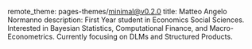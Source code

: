remote_theme: pages-themes/minimal@v0.2.0
title: Matteo Angelo Normanno
description: First Year student in Economics Social Sciences. Interested in Bayesian Statistics, Computational Finance, and Macro-Econometrics. Currently focusing on DLMs and Structured Products.

